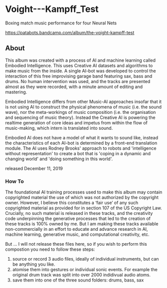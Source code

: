 # Voight---Kampff_Test
Boxing match music performance for four Neural Nets

https://patabots.bandcamp.com/album/the-voight-kampff-test

## About
This album was created with a process of AI and machine learning called Embodied Intelligence. This uses Creative AI datasets and algorithms to make music from the inside. 
A single AI-bot was developed to control the interaction of this free improvising garage band featuring sax, bass and drums. No human intervention was used, and the tracks are presented almost as they were recorded, with a minute amount of editing and mastering. 

Embodied Intelligence differs from other Music-AI approaches insofar that it is not using AI to construct the physical phenomena of music (i.e. the sound wave), nor the meta-workings of music composition (i.e. the organisation and sequencing of music theory). Instead the Creative AI is powering the realtime generation of core ideas and impetus from within the flow of music-making, which intern is translated into sound. 

Embodied AI does not have a model of what it wants to sound like, instead the characteristics of each AI-bot is determined by a front-end translation module. The AI uses Rodney Brooks' approach to robots and 'intelligence without representation' to create a bot that is 'coping in a dynamic and changing world' and 'doing something in this world'.

released December 11, 2019 

### How To
The foundational AI training processes used to make this album may contain copyrighted material the use of which was not authorized by the copyright owner. However, I believe this constitutes a ‘fair use’ of any such copyrighted material as provided for in section 107 of the US Copyright Law. Crucially, no such material is released in these tracks, and the creativity code underpinning the generative processes that led to the creation of these tracks is 100% owned by me. But I am making these tracks available non-commercially in an effort to educate and advance research in AI, machine learning, generative music, and computational creativity, etc.

But ... I will not release these files here, so if you wish to perform this compostion you need to follow these steps:

1) source or record 3 audio files, ideally of individual instruments, but can be anything you like.
2) atomise them into gestures or individual sonic events. For example the original drum track was split into over 2000 indidivual audio atoms.
3) save them into one of the three sound folders: drums, bass, sax
